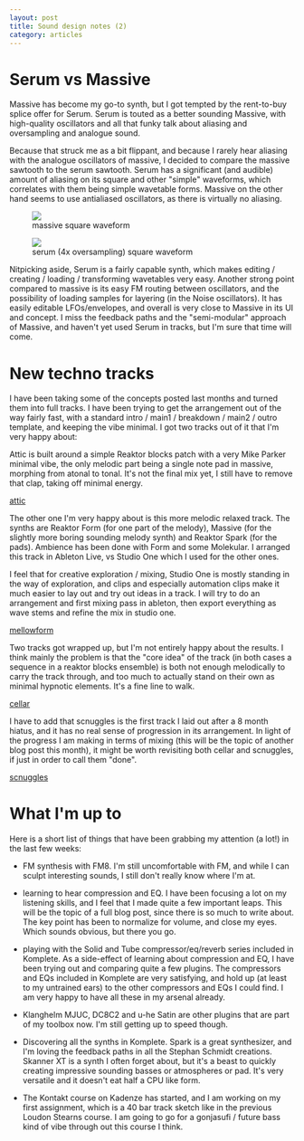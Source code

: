 ```yaml
---
layout: post
title: Sound design notes (2)
category: articles
---
```


# Serum vs Massive

Massive has become my go-to synth, but I got tempted by the rent-to-buy splice offer for Serum.
Serum is touted as a better sounding Massive, with high-quality oscillators and all that funky talk about
aliasing and oversampling and analogue sound.

Because that struck me as a bit flippant, and because I rarely hear aliasing with the analogue oscillators
of massive, I decided to compare the massive sawtooth to the serum sawtooth. Serum has a significant (and audible)
amount of aliasing on its square and other "simple" waveforms, which correlates with them being simple wavetable
forms. Massive on the other hand seems to use antialiased oscillators, as there is virtually no aliasing.

<figure>
      <img src="{{ site.url }}{{ site.baseurl }}/figs/serum-massive/massive-square.png">
        <figcaption>massive square waveform</figcaption>
</figure>

<figure>
      <img src="{{ site.url }}{{ site.baseurl }}/figs/serum-massive/serum-square.png">
        <figcaption>serum (4x oversampling) square waveform</figcaption>
</figure>

Nitpicking aside, Serum is a fairly capable synth, which makes editing / creating / loading / transforming
wavetables very easy. Another strong point compared to massive is its easy FM routing between oscillators,
and the possibility of loading samples for layering (in the Noise oscillators). It has easily editable
LFOs/envelopes, and overall is very close to Massive in its UI and concept. I miss the feedback paths and the
"semi-modular" approach of Massive, and haven't yet used Serum in tracks, but I'm sure that time will come.

# New techno tracks

I have been taking some of the concepts posted last months and turned them into full tracks. I have been trying
to get the arrangement out of the way fairly fast, with a standard intro / main1 / breakdown / main2 / outro
template, and keeping the vibe minimal. I got two tracks out of it that I'm very happy about:

<script async src="//cdn.embedly.com/widgets/platform.js" charset="UTF-8"></script>

Attic is built around a simple Reaktor blocks patch with a very Mike Parker minimal vibe, the only melodic part
being a single note pad in massive, morphing from atonal to tonal. It's not the final mix yet, I still have to
remove that clap, taking off minimal energy.

<a class="embedly-card" data-card-key="20f0cfdf827a49e4b11f6cf34aeedf08" data-card-controls="0" href="https://clyp.it/qj0mlroh">attic</a>

The other one I'm very happy about is this more melodic relaxed track. The synths are Reaktor Form (for one part of the melody),
Massive (for the slightly more boring sounding melody synth) and Reaktor Spark (for the pads). Ambience has been done with Form and some Molekular.
I arranged this track in Ableton Live, vs Studio One which I used for the other ones.

I feel that for creative exploration / mixing, Studio One is mostly standing in the way of exploration, and clips and especially automation clips
make it much easier to lay out and try out ideas in a track. I will try to do an arrangement and first mixing pass in ableton,
then export everything as wave stems and refine the mix in studio one.

<a class="embedly-card" data-card-key="20f0cfdf827a49e4b11f6cf34aeedf08" data-card-controls="0" href="https://clyp.it/dn5y3z3p">mellowform</a>

Two tracks got wrapped up, but I'm not entirely happy about the results. I think mainly the problem is that the "core idea" of the track
(in both cases a sequence in a reaktor blocks ensemble) is both not enough melodically to carry the track through, and too much to actually
stand on their own as minimal hypnotic elements. It's a fine line to walk.

<a class="embedly-card" data-card-key="20f0cfdf827a49e4b11f6cf34aeedf08" data-card-controls="0" href="https://clyp.it/w1042qdl">cellar</a>

I have to add that scnuggles is the first track I laid out after a 8 month hiatus, and it has no real sense of progression in its arrangement.
In light of the progress I am making in terms of mixing (this will be the topic of another blog post this month),
it might be worth revisiting both cellar and scnuggles, if just in order to call them "done".

<a class="embedly-card" data-card-key="20f0cfdf827a49e4b11f6cf34aeedf08" data-card-controls="0" href="https://clyp.it/bqyhgitl">scnuggles</a>

# What I'm up to

Here is a short list of things that have been grabbing my attention (a lot!) in the last few weeks:

- FM synthesis with FM8. I'm still uncomfortable with FM, and while I can sculpt interesting sounds, I still don't really know where I'm at.

- learning to hear compression and EQ. I have been focusing a lot on my listening skills, and I feel that I made quite a few important leaps.
This will be the topic of a full blog post, since there is so much to write about. The key point has been to normalize for volume, and close
my eyes. Which sounds obvious, but there you go.

- playing with the Solid and Tube compressor/eq/reverb series included in Komplete. As a side-effect of learning about compression
and EQ, I have been trying out and comparing quite a few plugins. The compressors and EQs included in Komplete are very satisfying,
and hold up (at least to my untrained ears) to the other compressors and EQs I could find. I am very happy to have all these in my arsenal already.

- Klanghelm MJUC, DC8C2 and u-he Satin are other plugins that are part of my toolbox now. I'm still getting up to speed though.

- Discovering all the synths in Komplete. Spark is a great synthesizer, and I'm loving the feedback paths in all the Stephan Schmidt creations.
Skanner XT is a synth I often forget about, but it's a beast to quickly creating impressive sounding basses or atmospheres or pad. It's
very versatile and it doesn't eat half a CPU like form.

- The Kontakt course on Kadenze has started, and I am working on my first assignment, which is a 40 bar track sketch like in the previous Loudon Stearns
course. I am going to go for a gonjasufi / future bass kind of vibe through out this course I think.
